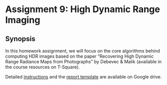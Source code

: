 # Assignment 9: High Dynamic Range Imaging

## Synopsis

In this homework assignment, we will focus on the core algorithms behind computing HDR images based on the paper “Recovering High Dynamic Range Radiance Maps from Photographs” by Debevec & Malik (available in the course resources on T-Square).

Detailed [instructions](https://drive.google.com/open?id=1HT2t3JF0JnJ8b5dhzkNa56DfT481t35MeG4yj5fFtpw) and the [report template](https://drive.google.com/open?id=1MEfsC9MW9xF8V8h59-Aw1oUouO1DBpdUl-yLcGBqQjY) are available on Google drive.
